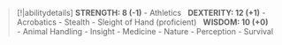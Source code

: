>[!|abilitydetails]
**STRENGTH: 8 (-1)**
\- Athletics
&nbsp;
**DEXTERITY: 12 (+1)**
\- Acrobatics
\- Stealth
\- Sleight of Hand (proficient)
&nbsp;
**WISDOM: 10 (+0)**
\- Animal Handling
\- Insight
\- Medicine
\- Nature
\- Perception
\- Survival